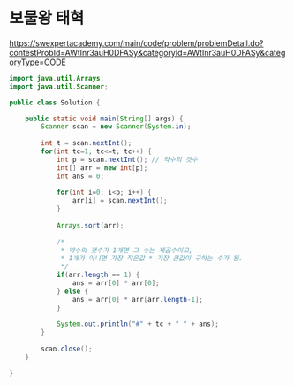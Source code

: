 # 보물왕 태혁
https://swexpertacademy.com/main/code/problem/problemDetail.do?contestProbId=AWtInr3auH0DFASy&categoryId=AWtInr3auH0DFASy&categoryType=CODE

```java
import java.util.Arrays;
import java.util.Scanner;

public class Solution {

	public static void main(String[] args) {
		Scanner scan = new Scanner(System.in);
		
		int t = scan.nextInt();
		for(int tc=1; tc<=t; tc++) {
			int p = scan.nextInt();	// 약수의 갯수
			int[] arr = new int[p];
			int ans = 0;
			
			for(int i=0; i<p; i++) {
				arr[i] = scan.nextInt();
			}
			
			Arrays.sort(arr);
			
			/*
			 * 약수의 갯수가 1개면 그 수는 제곱수이고, 
			 * 1개가 아니면 가장 작은값 * 가장 큰값이 구하는 수가 됨.
			 */
			if(arr.length == 1) {
				ans = arr[0] * arr[0];
			} else {
				ans = arr[0] * arr[arr.length-1];
			}
			
			System.out.println("#" + tc + " " + ans);
		}
		
		scan.close();
	}

}

```
